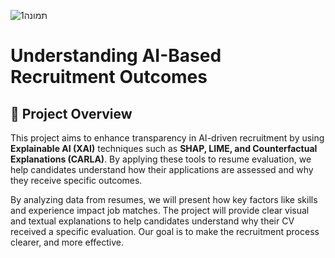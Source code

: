 
![תמונה1](https://github.com/user-attachments/assets/0d6429fd-8ffb-4985-997b-1c5ea58a9ebb)
# Understanding AI-Based Recruitment Outcomes

## 📌 Project Overview
This project aims to enhance transparency in AI-driven recruitment by using **Explainable AI (XAI)** techniques such as **SHAP, LIME, and Counterfactual Explanations (CARLA)**. By applying these tools to resume evaluation, we help candidates understand how their applications are assessed and why they receive specific outcomes.

By analyzing data from resumes, we will present how key factors like skills and experience impact job matches. The project will provide clear visual and textual explanations to help candidates understand why their CV received a specific evaluation. Our goal is to make the recruitment process clearer, and more effective.
